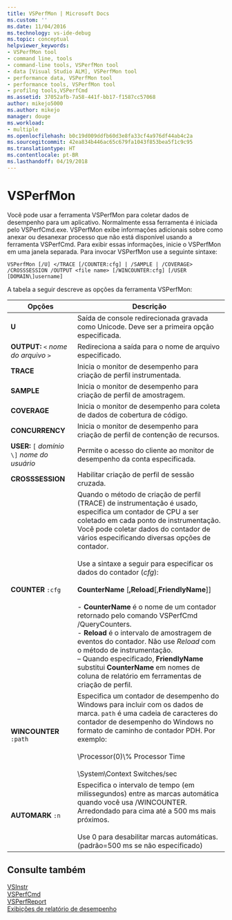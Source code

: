 ```yaml
---
title: VSPerfMon | Microsoft Docs
ms.custom: ''
ms.date: 11/04/2016
ms.technology: vs-ide-debug
ms.topic: conceptual
helpviewer_keywords:
- VSPerfMon tool
- command line, tools
- command-line tools, VSPerfMon tool
- data [Visual Studio ALM], VSPerfMon tool
- performance data, VSPerfMon tool
- performance tools, VSPerfMon tool
- profilng tools,VSPerfCmd
ms.assetid: 37052afb-7a58-441f-bb17-f1587cc57068
author: mikejo5000
ms.author: mikejo
manager: douge
ms.workload:
- multiple
ms.openlocfilehash: b0c19d009ddfb60d3e8fa33cf4a976df44ab4c2a
ms.sourcegitcommit: 42ea834b446ac65c679fa1043f853bea5f1c9c95
ms.translationtype: HT
ms.contentlocale: pt-BR
ms.lasthandoff: 04/19/2018
---
```

# <a name="vsperfmon"></a>VSPerfMon
Você pode usar a ferramenta VSPerfMon para coletar dados de desempenho para um aplicativo. Normalmente essa ferramenta é iniciada pelo VSPerfCmd.exe. VSPerfMon exibe informações adicionais sobre como anexar ou desanexar processo que não está disponível usando a ferramenta VSPerfCmd. Para exibir essas informações, inicie o VSPerfMon em uma janela separada. Para invocar VSPerfMon use a seguinte sintaxe:  
  
```  
VSPerfMon [/U] </TRACE [/COUNTER:cfg] | /SAMPLE | /COVERAGE> /CROSSSESSION /OUTPUT <file name> [/WINCOUNTER:cfg] [/USER [DOMAIN\]username]  
```  
  
 A tabela a seguir descreve as opções da ferramenta VSPerfMon:  
  
|Opções|Descrição|  
|-------------|-----------------|  
|**U**|Saída de console redirecionada gravada como Unicode.  Deve ser a primeira opção especificada.|  
|**OUTPUT:** `<` *nome do arquivo* `>`|Redireciona a saída para o nome de arquivo especificado.|  
|**TRACE**|Inicia o monitor de desempenho para criação de perfil instrumentada.|  
|**SAMPLE**|Inicia o monitor de desempenho para criação de perfil de amostragem.|  
|**COVERAGE**|Inicia o monitor de desempenho para coleta de dados de cobertura de código.|  
|**CONCURRENCY**|Inicia o monitor de desempenho para criação de perfil de contenção de recursos.|  
|**USER:** `[` *domínio* `\]` *nome do usuário*|Permite o acesso do cliente ao monitor de desempenho da conta especificada.|  
|**CROSSSESSION**|Habilitar criação de perfil de sessão cruzada.|  
|**COUNTER** `:cfg`|Quando o método de criação de perfil (TRACE) de instrumentação é usado, especifica um contador de CPU a ser coletado em cada ponto de instrumentação. Você pode coletar dados do contador de vários especificando diversas opções de contador.<br /><br /> Use a sintaxe a seguir para especificar os dados do contador (*cfg*):<br /><br /> **CounterName** [**,Reload**[,**FriendlyName**]]<br /><br /> -   **CounterName** é o nome de um contador retornado pelo comando VSPerfCmd /QueryCounters.<br />-   **Reload** é o intervalo de amostragem de eventos do contador. Não use *Reload* com o método de instrumentação.<br />– Quando especificado, **FriendlyName** substitui **CounterName** em nomes de coluna de relatório em ferramentas de criação de perfil.|  
|**WINCOUNTER** `:path`|Especifica um contador de desempenho do Windows para incluir com os dados de marca. `path` é uma cadeia de caracteres do contador de desempenho do Windows no formato de caminho de contador PDH. Por exemplo:<br /><br /> \Processor(0)\\% Processor Time<br /><br /> \System\Context Switches/sec|  
|**AUTOMARK** `:n`|Especifica o intervalo de tempo (em milissegundos) entre as marcas automática quando você usa /WINCOUNTER. Arredondado para cima até a 500 ms mais próximos.<br /><br /> Use 0 para desabilitar marcas automáticas. (padrão=500 ms se não especificado)|  
  
## <a name="see-also"></a>Consulte também  
 [VSInstr](../profiling/vsinstr.md)   
 [VSPerfCmd](../profiling/vsperfcmd.md)   
 [VSPerfReport](../profiling/vsperfreport.md)   
 [Exibições de relatório de desempenho](../profiling/performance-report-views.md)